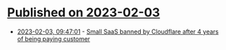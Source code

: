 # [Published on 2023-02-03](index.md)

* [2023-02-03, 09:47:01](https://news.ycombinator.com/item?id=34639212) - [Small SaaS banned by Cloudflare after 4 years of being paying customer](https://news.ycombinator.com/item?id=34639212)
